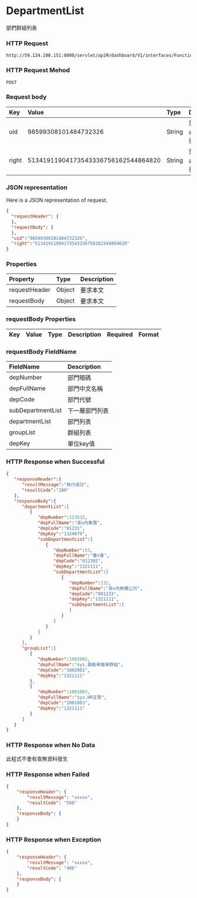 # DepartmentList
部們群組列表

### HTTP Request
```
http://59.124.100.151:8090/servlet/apiM/dashboard/V1/interfaces/Function/DepartmentList
```

### HTTP Request Mehod
```
POST
```

### Request body
| Key | Value | Type | Description |
|:----------|:-------------|:-----|:------------|
| uid | 98599308101484732326 | String | 需透過apiLogin取得
| right | 51341911904173543336756162544864820 | String | 需透過apiLogin取得 |

### JSON representation

Here is a JSON representation of request.
```json
{
  "requestHeader": {
  },
  "requestBody": {
  },
  "uid":"98599308101484732326",
  "right":"51341911904173543336756162544864820"
}
```

### Properties
| Property | Type | Description |
|:---------|:-----|:------------|
| requestHeader | Object | 要求本文 |
| requestBody | Object | 要求本文 |

### requestBody Properties
| Key | Value | Type | Description | Required | Format |
|:----------|:-------------|:-----|:------------|:------------|:------------|

### requestBody FieldName
| FieldName | Description |
|:----------|:-------------|
| depNumber | 部門暗碼 |
| depFullName | 部門中文名稱 |
| depCode | 部門代號 |
| subDepartmentList | 下一層部門列表 |
| departmentList | 部門列表 |
| groupList | 群組列表 |
| depKey | 單位key值 |


### HTTP Response when Successful
```json
{
   "responseHeader":{
      "resultMessage":"執行成功",
      "resultCode":"200"
   },
   "responseBody":{
      "departmentList":[
         {
            "depNumber":123532,
            "depFullName":"英x內集團",
            "depCode":"01231",
            "depKey":"1324679",
            "subDepartmentList":[
               {
                  "depNumber":53,
                  "depFullName":"董x會",
                  "depCode":"012302",
                  "depKey":"1321111",
                  "subDepartmentList":[
                     {
                        "depNumber":132,
                        "depFullName":"英x內軟體公司",
                        "depCode":"001233",
                        "depKey":"1321111",
                        "subDepartmentList":[
                        ]
                     }
                  ]
               }
            ]
         }
      ],
      "groupList":[
         {
            "depNumber":1002002,
            "depFullName":"sys.異動單撤單群組",
            "depCode":"1002002",
            "depKey":"1321111"
         },
         {
            "depNumber":1001003,
            "depFullName":"sys.HR主管",
            "depCode":"1001003",
            "depKey":"1321111"
         }
      ]
   }
}
```

### HTTP Response when No Data
此程式不會有查無資料發生

### HTTP Response when Failed
```json
{
    "responseHeader": {
        "resultMessage": "xxxxx",
        "resultCode": "500"
    },
    "responseBody": {
    }
}
```

### HTTP Response when Exception
```json
{
    "responseHeader": {
        "resultMessage": "xxxxx",
        "resultCode": "406"
    },
    "responseBody": {
    }
}
```

